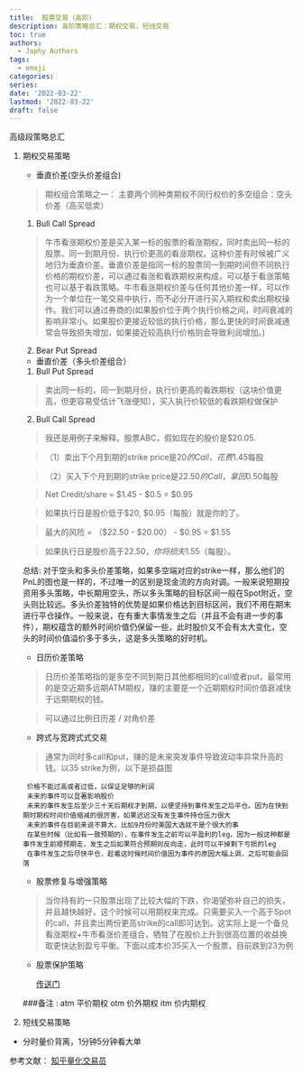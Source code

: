 ```yaml
---
title:  股票交易（高阶）
description: 高阶策略总汇：期权交易，短线交易
toc: true
authors:
  - Japhy Authors
tags:
  - emoji
categories:
series:
date: '2022-03-22'
lastmod: '2022-03-22'
draft: false
---
```


高级段策略总汇
<!--more-->

1. 期权交易策略

    * 垂直价差(空头价差组合)
    > 期权组合策略之一： 主要两个同种类期权不同行权价的多空组合：空头价差（高买低卖）
    1. Bull Call Spread
    >   牛市看涨期权价差是买入某一标的股票的看涨期权，同时卖出同一标的股票、同一到期月份、执行价更高的看涨期权。这种价差有时候被广义地归为垂直价差。垂直价差是指同一标的股票同一到期时间但不同执行价格的期权价差，可以通过看涨和看跌期权来构成，可以基于看涨策略也可以基于看跌策略。牛市看涨期权价差与任何其他价差一样，可以作为一个单位在一笔交易中执行，而不必分开进行买入期权和卖出期权操作。我们可以通过券商的(如果股价位于两个执行价格之间，时间衰减的影响非常小。如果股价更接近较低的执行价格，那么更快的时间衰减通常会导致损失增加，如果接近较高执行价格则会导致利润增加。)
    2. Bear Put Spread

    * 垂直价差（多头价差组合）
    1. Bull Put Spread

    > 卖出同一标的，同一到期月份，执行价更高的看跌期权（这块价值更高，但更容易受估计飞涨便知），买入执行价较低的看跌期权做保护

    2. Bull Call Spread
    
    > 我还是用例子来解释。股票ABC，假如现在的股价是$20.05.

    >（1）卖出下个月到期的strike price是$20的Call，花费$1.45每股

    >（2）买入下个月到期的strike price是$22.50的Call，拿回$0.50每股

    > Net Credit/share = $1.45 - $0.5 = $0.95 

    > 如果执行日是股价低于$20, $0.95（每股）就是你的了。

    > 最大的风险 = （$22.50 - $20.00） - $0.95 = $1.55

    > 如果执行日是股价高于$22.50，你将损失$1.55（每股）。


    总结: 对于空头和多头价差策略，如果多空端对应的strike一样，那么他们的PnL的图也是一样的，不过唯一的区别是现金流的方向对调。一般来说短期投资用多头策略，中长期用空头，所以多头策略的目标区间一般在Spot附近，空头则比较远。多头价差独特的优势是如果价格达到目标区间，我们不用在期末进行平仓操作。一般来说，在有重大事情发生之后（并且不会有进一步的事件），期权蕴含的额外时间价值仍保留一些，此时股价又不会有太大变化，空头的时间价值溢价多于多头，这是多头策略的好时机。

    * 日历价差策略

    > 日历价差策略指的是多空不同到期日其他都相同的call或者put，最常用的是空近期多远期ATM期权，赚的主要是一个近期期权时间价值衰减快于远期期权的钱。

    > 可以通过比例日历差 / 对角价差

    * 跨式与宽跨式式交易

    > 通常为同时多call和put，赚的是未来突发事件导致波动率异常升高的钱。以35 strike为例，以下是损益图
        
        价格不能过高或者过低，以保证足够的利润
        未来的事件可以显著影响股价
        未来的事件发生后至少三十天后期权才到期，以便坚持到事件发生之后平仓。因为在快到期时期权时间价值缩减的很厉害，如果迟迟没有发生事件持仓压力很大
        未来的事件在目前来说不算大，比如9月份时美国大选就不是个很大的事
        在某些时候（比如有一致预期的），在事件发生之前可以平盈利的leg，因为一般这种都是事件发生前顺预期走，发生之后如果符合预期则反向走，此时可以平掉剩下亏损的leg
        在事件发生之后尽快平仓，趁着这时候时间价值因为事件的原因大幅上调，之后可能会回落

    * 股票修复与增强策略

    > 当你持有的一只股票出现了比较大幅的下跌，你渴望弥补自己的损失，并且越快越好，这个时候可以用期权来完成。只需要买入一个高于Spot的call，并且卖出两份更高strike的call即可达到。这实际上是一个备兑看涨期权+牛市看涨价差组合，牺牲了在股价上升到很高位置的收益换取更快达到盈亏平衡。下面以成本价35买入一个股票，目前跌到23为例

    * 股票保护策略

      [传送门](https://zhuanlan.zhihu.com/p/350440840)

    ###备注 :
    atm 平价期权  otm 价外期权  itm 价内期权

2. 短线交易策略


*  分时量价背离，1分钟5分钟看大单


参考文献：
[知乎量化交易员](https://www.zhihu.com/people/fang-ge-44/posts)
